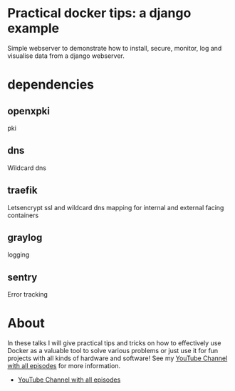 # Practical docker tips: a django example
Simple webserver to demonstrate how to install, secure, monitor, log and visualise data from a django webserver.

# dependencies

## openxpki
pki

## dns
Wildcard dns

## traefik
Letsencrypt ssl and wildcard dns mapping for internal and external facing containers
 
## graylog 
logging

## sentry
Error tracking

# About
In these talks I will give practical tips and tricks on how to effectively use Docker as a valuable tool to solve various problems or just use it for fun projects with all kinds of hardware and software! See my [YouTube Channel with all episodes](https://www.youtube.com/channel/UCxp65f-xyu4z1PvmZBKqZGQ) for more information.
* [YouTube Channel with all episodes](https://www.youtube.com/channel/UCxp65f-xyu4z1PvmZBKqZGQ)
